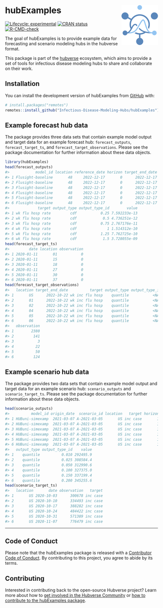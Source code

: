 
<!-- README.md is generated from README.Rmd. Please edit that file -->

# hubExamples <a href="https://Infectious-Disease-Modeling-Hubs.github.io/hubExamples/"><img src="man/figures/logo.png" align="right" height="131" alt="hubExamples website" /></a>

<!-- badges: start -->

[![Lifecycle:
experimental](https://img.shields.io/badge/lifecycle-experimental-orange.svg)](https://lifecycle.r-lib.org/articles/stages.html#experimental)
[![CRAN
status](https://www.r-pkg.org/badges/version/hubExamples)](https://CRAN.R-project.org/package=hubExamples)
[![R-CMD-check](https://github.com/Infectious-Disease-Modeling-Hubs/hubExamples/actions/workflows/R-CMD-check.yaml/badge.svg)](https://github.com/Infectious-Disease-Modeling-Hubs/hubExamples/actions/workflows/R-CMD-check.yaml)
<!-- badges: end -->

The goal of hubExamples is to provide example data for forecasting and
scenario modeling hubs in the hubverse format.

This package is part of the
[hubverse](https://hubdocs.readthedocs.io/en/latest/) ecosystem, which
aims to provide a set of tools for infectious disease modeling hubs to
share and collaborate on their work.

## Installation

You can install the development version of hubExamples from
[GitHub](https://github.com/) with:

``` r
# install.packages("remotes")
remotes::install_github("Infectious-Disease-Modeling-Hubs/hubExamples")
```

## Example forecast hub data

The package provides three data sets that contain example model output
and target data for an example forecast hub: `forecast_outputs`,
`forecast_target_ts`, and `forecast_target_observations`. Please see the
package documentation for further information about these data objects.

``` r
library(hubExamples)
head(forecast_outputs)
#>            model_id location reference_date horizon target_end_date
#> 1 Flusight-baseline       48     2022-12-17       0      2022-12-17
#> 2 Flusight-baseline       48     2022-12-17       0      2022-12-17
#> 3 Flusight-baseline       48     2022-12-17       0      2022-12-17
#> 4 Flusight-baseline       48     2022-12-17       0      2022-12-17
#> 5 Flusight-baseline       48     2022-12-17       0      2022-12-17
#> 6 Flusight-baseline       48     2022-12-17       0      2022-12-17
#>             target output_type output_type_id        value
#> 1 wk flu hosp rate         cdf           0.25 7.592233e-13
#> 2 wk flu hosp rate         cdf            0.5 4.736251e-12
#> 3 wk flu hosp rate         cdf           0.75 2.767176e-11
#> 4 wk flu hosp rate         cdf              1 1.514312e-10
#> 5 wk flu hosp rate         cdf           1.25 7.762725e-10
#> 6 wk flu hosp rate         cdf            1.5 3.728055e-09
head(forecast_target_ts)
#>         date location observation
#> 1 2020-01-11       01           0
#> 2 2020-01-11       15           0
#> 3 2020-01-11       18           0
#> 4 2020-01-11       27           0
#> 5 2020-01-11       30           0
#> 6 2020-01-11       37           0
head(forecast_target_observations)
#>   location target_end_date          target output_type output_type_id
#> 1       US      2022-10-22 wk inc flu hosp    quantile           <NA>
#> 2       01      2022-10-22 wk inc flu hosp    quantile           <NA>
#> 3       02      2022-10-22 wk inc flu hosp    quantile           <NA>
#> 4       04      2022-10-22 wk inc flu hosp    quantile           <NA>
#> 5       05      2022-10-22 wk inc flu hosp    quantile           <NA>
#> 6       06      2022-10-22 wk inc flu hosp    quantile           <NA>
#>   observation
#> 1        2380
#> 2         141
#> 3           3
#> 4          22
#> 5          50
#> 6         124
```

## Example scenario hub data

The package provides two data sets that contain example model output and
target data for an example scenario hub: `scenario_outputs` and
`scenario_target_ts`. Please see the package documentation for further
information about these data objects.

``` r
head(scenario_outputs)
#>          model_id origin_date  scenario_id location   target horizon
#> 1 HUBuni-simexamp  2021-03-07 A-2021-03-05       US inc case       1
#> 2 HUBuni-simexamp  2021-03-07 A-2021-03-05       US inc case       1
#> 3 HUBuni-simexamp  2021-03-07 A-2021-03-05       US inc case       1
#> 4 HUBuni-simexamp  2021-03-07 A-2021-03-05       US inc case       1
#> 5 HUBuni-simexamp  2021-03-07 A-2021-03-05       US inc case       1
#> 6 HUBuni-simexamp  2021-03-07 A-2021-03-05       US inc case       1
#>   output_type output_type_id    value
#> 1    quantile          0.010 292495.9
#> 2    quantile          0.025 308584.4
#> 3    quantile          0.050 312990.6
#> 4    quantile          0.100 327375.0
#> 5    quantile          0.150 337199.4
#> 6    quantile          0.200 345255.6
head(scenario_target_ts)
#>   location       date observation   target
#> 1       US 2020-10-03      300678 inc case
#> 2       US 2020-10-10      334493 inc case
#> 3       US 2020-10-17      388282 inc case
#> 4       US 2020-10-24      484422 inc case
#> 5       US 2020-10-31      571389 inc case
#> 6       US 2020-11-07      776479 inc case
```

------------------------------------------------------------------------

## Code of Conduct

Please note that the hubExamples package is released with a [Contributor
Code of Conduct](.github/CODE_OF_CONDUCT.md). By contributing to this
project, you agree to abide by its terms.

## Contributing

Interested in contributing back to the open-source Hubverse project?
Learn more about how to [get involved in the Hubverse
Community](https://hubdocs.readthedocs.io/en/latest/overview/contribute.html)
or [how to contribute to the hubExamples
package](.github/CONTRIBUTING.md).
